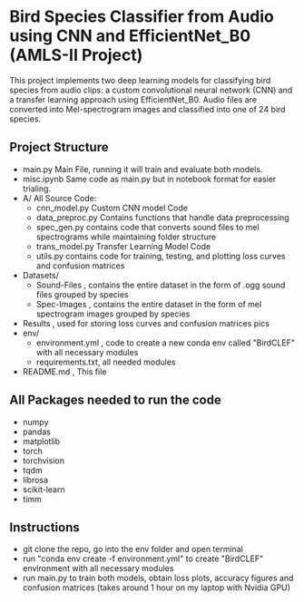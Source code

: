 # Bird Species Classifier from Audio using CNN and EfficientNet_B0 (AMLS-II Project)

This project implements two deep learning models for classifying bird species from audio clips: a custom convolutional neural network (CNN) and a transfer learning approach using EfficientNet_B0. Audio files are converted into Mel-spectrogram images and classified into one of 24 bird species.

## Project Structure
 - main.py Main File, running it will train and evaluate both models.
 - misc.ipynb Same code as main.py but in notebook format for easier trialing.
 - A/ All Source Code:
    + cnn_model.py Custom CNN model Code
    + data_preproc.py Contains functions that handle data preprocessing
    + spec_gen.py contains code that converts sound files to mel spectrograms while maintaining folder structure
    + trans_model.py Transfer Learning Model Code
    + utils.py contains code for training, testing, and plotting loss curves and confusion matrices
- Datasets/
    + Sound-Files , contains the entire dataset in the form of .ogg sound files grouped by species
    + Spec-Images , contains the entire dataset in the form of mel spectrogram images grouped by species
- Results , used for storing loss curves and confusion matrices pics
- env/
    + environment.yml , code to create a new conda env called "BirdCLEF" with all necessary modules
    + requirements.txt, all needed modules
- README.md , This file

## All Packages needed to run the code
- numpy
- pandas
- matplotlib
- torch
- torchvision
- tqdm
- librosa
- scikit-learn
- timm

## Instructions
- git clone the repo, go into the env folder and open terminal
- run "conda env create -f environment.yml" to create "BirdCLEF" environment with all necessary modules
- run main.py to train both models, obtain loss plots, accuracy figures and confusion matrices (takes around 1 hour on my laptop with Nvidia GPU) 